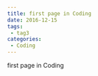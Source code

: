 ```yaml
---
title: first page in Coding
date: 2016-12-15
tags:
 - tag3
categories: 
 - Coding
---
```


first page in Coding
